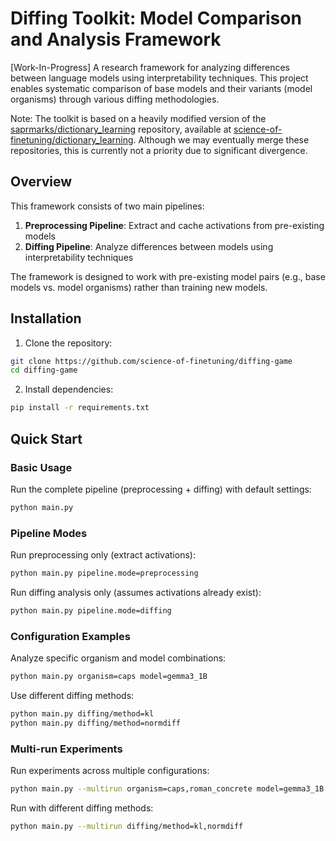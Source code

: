 # Diffing Toolkit: Model Comparison and Analysis Framework
[Work-In-Progress]
A research framework for analyzing differences between language models using interpretability techniques. This project enables systematic comparison of base models and their variants (model organisms) through various diffing methodologies.

Note: The toolkit is based on a heavily modified version of the  [saprmarks/dictionary_learning](https://github.com/saprmarks/dictionary_learning) repository, available at [science-of-finetuning/dictionary_learning](https://github.com/science-of-finetuning/dictionary_learning). Although we may eventually merge these repositories, this is currently not a priority due to significant divergence.

## Overview

This framework consists of two main pipelines:
1. **Preprocessing Pipeline**: Extract and cache activations from pre-existing models
2. **Diffing Pipeline**: Analyze differences between models using interpretability techniques

The framework is designed to work with pre-existing model pairs (e.g., base models vs. model organisms) rather than training new models.

## Installation

1. Clone the repository:
```bash
git clone https://github.com/science-of-finetuning/diffing-game
cd diffing-game
```

2. Install dependencies:
```bash
pip install -r requirements.txt
```

## Quick Start

### Basic Usage

Run the complete pipeline (preprocessing + diffing) with default settings:
```bash
python main.py
```

### Pipeline Modes

Run preprocessing only (extract activations):
```bash
python main.py pipeline.mode=preprocessing
```

Run diffing analysis only (assumes activations already exist):
```bash
python main.py pipeline.mode=diffing
```

### Configuration Examples

Analyze specific organism and model combinations:
```bash
python main.py organism=caps model=gemma3_1B
```

Use different diffing methods:
```bash
python main.py diffing/method=kl
python main.py diffing/method=normdiff
```

### Multi-run Experiments

Run experiments across multiple configurations:
```bash
python main.py --multirun organism=caps,roman_concrete model=gemma3_1B
```

Run with different diffing methods:
```bash
python main.py --multirun diffing/method=kl,normdiff
```
